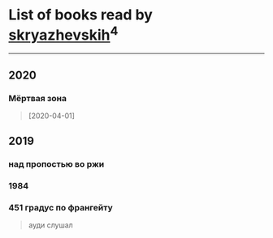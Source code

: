 # List of books read by [skryazhevskih](http://vk.com/id383165880)<sup>4</sup>
---

## 2020

### Мёртвая зона
> [2020-04-01] 



## 2019

### над пропостью во ржи


### 1984


### 451 градус по франгейту
> ауди слушал



